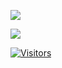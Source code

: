 <p>  
  <a href="https://www.linkedin.com/in/tegardanardanalokananta/" target="_blank">
    <img src="https://img.shields.io/badge/tegar%20danardana%20lokananta-d2b270?style=for-the-badge&logo=Linkedin&logoColor=d2b270&labelColor=1f2430&color=1f2430">
  </a>
</p>

<p>
  <a href="https://github.com/BangTeg">
    <img align="center" src="https://github-readme-stats.vercel.app/api?username=BangTeg&count_private=true&hide=issues&show_icons=true&theme=ayu-mirage" />
  </a>
</p>
<!-- <p>  
  <a href="https://wakatime.com/@bangteg">
    <img src="https://github-readme-stats.vercel.app/api/wakatime?username=bangteg&theme=ayu-mirage&custom_title=Tegar%20Danardana%20Lokananta%27s%20Wakatime%20Stats&layout=compact&range=last_7_days&langs_count=10" alt="wakatime stats"  />
  </a>
</p> -->

[![Visitors](https://api.visitorbadge.io/api/visitors?path=https%3A%2F%2Fgithub.com%2FBangTeg&label=Visitor&labelColor=%231f2430&countColor=%23263759)](https://visitorbadge.io/status?path=https%3A%2F%2Fgithub.com%2FBangTeg)
